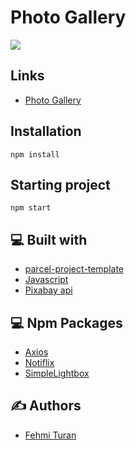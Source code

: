 # Photo Gallery
![](https://github.com/fehmituran/goit-js-hw-11/blob/main/src/img/photogallery.gif)

## Links

- [Photo Gallery](https://fehmituran.github.io/goit-js-hw-11/)

## Installation

```
npm install
```

## Starting project

```
npm start
```  


## :computer: Built with

- [parcel-project-template](https://github.com/goitacademy/parcel-project-template)
- [Javascript](https://javascript.info/)
- [Pixabay api](https://pixabay.com/api/docs/)


## :computer: Npm Packages

- [Axios](https://axios-http.com/)
- [Notiflix](https://github.com/notiflix/Notiflix#readme)
- [SimpleLightbox](https://simplelightbox.com/)

## :writing_hand: Authors

- [Fehmi Turan](https://github.com/fehmituran)
